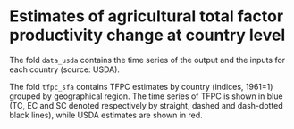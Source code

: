 # Estimates of agricultural total factor productivity change at country level

The fold `data_usda` contains the time series of the output and the inputs for each country (source: USDA).

The fold `tfpc_sfa` contains TFPC estimates by country (indices, 1961=1) grouped by geographical region.
The time series of TFPC is shown in blue (TC, EC and SC denoted respectively by straight, dashed and dash-dotted black lines), while USDA estimates are shown in red.
